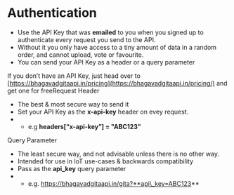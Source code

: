 # Authentication

* Use the API Key that was **emailed** to you when you signed up to authenticate every request you send to the API.
* Without it you only have access to a tiny amount of data in a random order, and cannot upload, vote or favourite.
* You can send your API Key as a header or a query parameter

If you don’t have an API Key, just head over to [https://bhagavadgitaapi.in/pricing](https://bhagavadgitaapi.in/pricing/) and get one for freeRequest Header

* The best & most secure way to send it
* Set your API Key as the **x-api-key** header on evey request.
* * e.g **headers\[“x-api-key”\] = "ABC123"**

Query Parameter

* The least secure way, and not advisable unless there is no other way.
* Intended for use in IoT use-cases & backwards compatibility
* Pass as the **api\_key** query parameter
* * e.g. https://bhagavadgitaapi.in/gita?**api\_key=ABC123**

